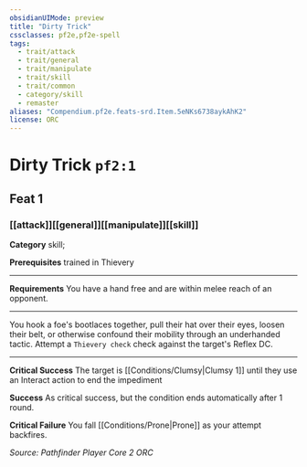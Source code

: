 ```yaml
---
obsidianUIMode: preview
title: "Dirty Trick"
cssclasses: pf2e,pf2e-spell
tags:
  - trait/attack
  - trait/general
  - trait/manipulate
  - trait/skill
  - trait/common
  - category/skill
  - remaster
aliases: "Compendium.pf2e.feats-srd.Item.5eNKs6738aykAhK2"
license: ORC
---
```

# Dirty Trick `pf2:1`
## Feat 1
### [[attack]][[general]][[manipulate]][[skill]]

**Category** skill; 



**Prerequisites** trained in Thievery
* * *
**Requirements** You have a hand free and are within melee reach of an opponent.

* * *

You hook a foe's bootlaces together, pull their hat over their eyes, loosen their belt, or otherwise confound their mobility through an underhanded tactic. Attempt a `Thievery check` check against the target's Reflex DC.

* * *

**Critical Success** The target is [[Conditions/Clumsy|Clumsy 1]] until they use an Interact action to end the impediment

**Success** As critical success, but the condition ends automatically after 1 round.

**Critical Failure** You fall [[Conditions/Prone|Prone]] as your attempt backfires.

*Source: Pathfinder Player Core 2*
*ORC*